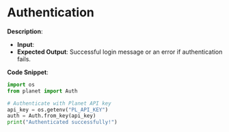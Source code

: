 # Authentication

**Description**:

- **Input**:
- **Expected Output**: Successful login message or an error if authentication fails.

**Code Snippet**:

```python
import os
from planet import Auth

# Authenticate with Planet API key
api_key = os.getenv("PL_API_KEY")
auth = Auth.from_key(api_key)
print("Authenticated successfully!")
